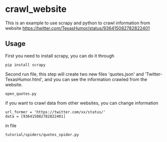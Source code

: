 # crawl_website

This is an example to use scrapy and python to crawl information from website https://twitter.com/TexasHumor/status/936415082782822401

## Usage
First you need to install scrapy, you can do it through

    pip install scrapy
    
Second run file, this step will create two new files 'quotes.json' and 'Twitter-TexasHumor.html', and you can see the information crawled from the website.

    open_quotes.py
    
if you want to crawl data from other websites, you can change information

    url_former = 'https://twitter.com/xx/status/'
    data = [936415082782822401]

in file

    tutorial/spiders/quotes_spider.py
